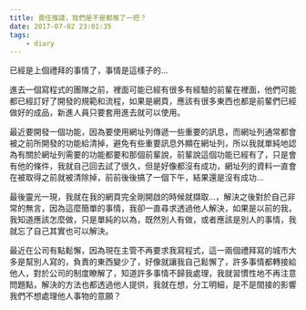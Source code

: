 ```yaml
---
title: 責任推諉，我們是不是都推了一把？
date: 2017-07-02 23:01:35
tags:
    - diary
---
```


已經是上個禮拜的事情了，事情是這樣子的...

進去一個寫程式的團隊之前，裡面可能已經有很多有經驗的前輩在裡面，他們可能都已經訂好了開發的規範和流程，如果是網頁，應該有很多東西也都是前輩們已經做好的成品，新進人員只要套用進去就可以使用。

<!--more-->

最近要開發一個功能，因為要使用網址列傳遞一些重要的訊息，而網址列通常都會被之前所開發的功能給清掉，避免有些重要訊息外顯在網址列，所以我就單純地認為有關於網址列需要的功能都要和那個前輩說，前輩說這個功能已經有了，只是會有他的條件，我就自己回去試了很久，但是好像都沒有成功，網址列的資料一直會在被取得之前就被清除掉，前前後後搞了一個下午，結果還是沒有成功...

最後靈光一現，我就在我的網頁完全剛開啟的時候就擷取...，解決之後對於自己非常的無言，因為這麼簡單的事情，我卻一直尋求透過他人解決，如果是以前的我，我知道應該怎麼做，只是單純的以為，既然別人有做，或者應該是別人的事情，我就忘了自己其實也可以解決。

最近在公司有點鬆懈，因為現在主管不再要求我寫程式，這一兩個禮拜寫的城市大多是幫別人寫的，負責的東西變少了，好像就讓我自己鬆懈了，許多事情都轉接給他人，對於公司的制度瞭解了，知道許多事情不歸我處理，我就習慣性地不再注意問題點，解決的方法也都透過他人提供，我就在想，分工明細，是不是間接的影響我們不想處理他人事物的意願？